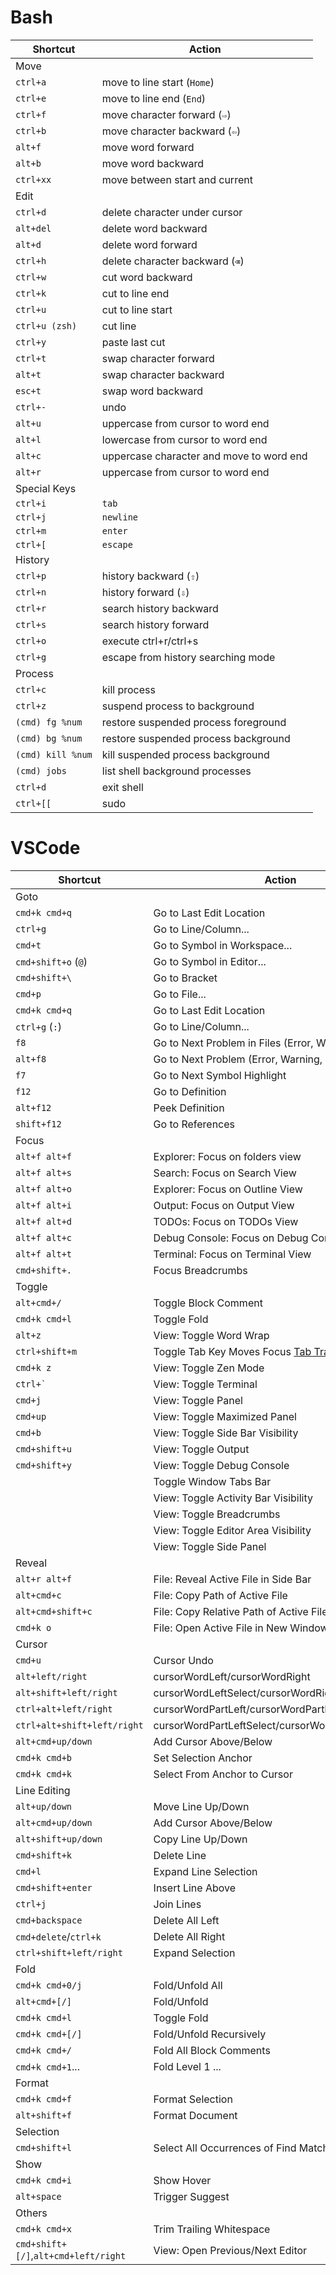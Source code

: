 # Bash

| Shortcut          | Action                                   |
| ----------------- | ---------------------------------------- |
| Move              |                                          |
| `ctrl+a`          | move to line start (`Home`)              |
| `ctrl+e`          | move to line end (`End`)                 |
| `ctrl+f`          | move character forward (`⇨`)             |
| `ctrl+b`          | move character backward (`⇦`)            |
| `alt+f`           | move word forward                        |
| `alt+b`           | move word backward                       |
| `ctrl+xx`         | move between start and current           |
| Edit              |                                          |
| `ctrl+d`          | delete character under cursor            |
| `alt+del`         | delete word backward                     |
| `alt+d`           | delete word forward                      |
| `ctrl+h`          | delete character backward (`⌫`)          |
| `ctrl+w`          | cut word backward                        |
| `ctrl+k`          | cut to line end                          |
| `ctrl+u`          | cut to line start                        |
| `ctrl+u (zsh)`    | cut line                                 |
| `ctrl+y`          | paste last cut                           |
| `ctrl+t`          | swap character forward                   |
| `alt+t`           | swap character backward                  |
| `esc+t`           | swap word backward                       |
| `ctrl+-`          | undo                                     |
| `alt+u`           | uppercase from cursor to word end        |
| `alt+l`           | lowercase from cursor to word end        |
| `alt+c`           | uppercase character and move to word end |
| `alt+r`           | uppercase from cursor to word end        |
| Special Keys      |                                          |
| `ctrl+i`          | `tab`                                    |
| `ctrl+j`          | `newline`                                |
| `ctrl+m`          | `enter`                                  |
| `ctrl+[`          | `escape`                                 |
| History           |                                          |
| `ctrl+p`          | history backward (`⇧`)                   |
| `ctrl+n`          | history forward (`⇩`)                    |
| `ctrl+r`          | search history backward                  |
| `ctrl+s`          | search history forward                   |
| `ctrl+o`          | execute ctrl+r/ctrl+s                    |
| `ctrl+g`          | escape from history searching mode       |
| Process           |                                          |
| `ctrl+c`          | kill process                             |
| `ctrl+z`          | suspend process to background            |
| `(cmd) fg %num`   | restore suspended process foreground     |
| `(cmd) bg %num`   | restore suspended process background     |
| `(cmd) kill %num` | kill suspended process background        |
| `(cmd) jobs`      | list shell background processes          |
| `ctrl+d`          | exit shell                               |
| `ctrl+[[`         | sudo                                     |

# VSCode

| Shortcut                             | Action                                                  |
| ------------------------------------ | ------------------------------------------------------- |
| Goto                                 |                                                         |
| `cmd+k cmd+q`                        | Go to Last Edit Location                                |
| `ctrl+g`                             | Go to Line/Column...                                    |
| `cmd+t`                              | Go to Symbol in Workspace...                            |
| `cmd+shift+o` (`@`)                  | Go to Symbol in Editor...                               |
| `cmd+shift+\`                        | Go to Bracket                                           |
| `cmd+p`                              | Go to File...                                           |
| `cmd+k cmd+q`                        | Go to Last Edit Location                                |
| `ctrl+g` (`:`)                       | Go to Line/Column...                                    |
| `f8`                                 | Go to Next Problem in Files (Error, Warning, Info)      |
| `alt+f8`                             | Go to Next Problem (Error, Warning, Info)               |
| `f7`                                 | Go to Next Symbol Highlight                             |
| `f12`                                | Go to Definition                                        |
| `alt+f12`                            | Peek Definition                                         |
| `shift+f12`                          | Go to References                                        |
| Focus                                |                                                         |
| `alt+f alt+f`                        | Explorer: Focus on folders view                         |
| `alt+f alt+s`                        | Search: Focus on Search View                            |
| `alt+f alt+o`                        | Explorer: Focus on Outline View                         |
| `alt+f alt+i`                        | Output: Focus on Output View                            |
| `alt+f alt+d`                        | TODOs: Focus on TODOs View                              |
| `alt+f alt+c`                        | Debug Console: Focus on Debug Console View              |
| `alt+f alt+t`                        | Terminal: Focus on Terminal View                        |
| `cmd+shift+.`                        | Focus Breadcrumbs                                       |
| Toggle                               |                                                         |
| `alt+cmd+/`                          | Toggle Block Comment                                    |
| `cmd+k cmd+l`                        | Toggle Fold                                             |
| `alt+z`                              | View: Toggle Word Wrap                                  |
| `ctrl+shift+m`                       | Toggle Tab Key Moves Focus [Tab Trapping][tab-trapping] |
| `cmd+k z`                            | View: Toggle Zen Mode                                   |
| ``ctrl+` ``                          | View: Toggle Terminal                                   |
| `cmd+j`                              | View: Toggle Panel                                      |
| `cmd+up`                             | View: Toggle Maximized Panel                            |
| `cmd+b`                              | View: Toggle Side Bar Visibility                        |
| `cmd+shift+u`                        | View: Toggle Output                                     |
| `cmd+shift+y`                        | View: Toggle Debug Console                              |
|                                      | Toggle Window Tabs Bar                                  |
|                                      | View: Toggle Activity Bar Visibility                    |
|                                      | View: Toggle Breadcrumbs                                |
|                                      | View: Toggle Editor Area Visibility                     |
|                                      | View: Toggle Side Panel                                 |
| Reveal                               |                                                         |
| `alt+r alt+f`                        | File: Reveal Active File in Side Bar                    |
| `alt+cmd+c`                          | File: Copy Path of Active File                          |
| `alt+cmd+shift+c`                    | File: Copy Relative Path of Active File                 |
| `cmd+k o`                            | File: Open Active File in New Window                    |
| Cursor                               |                                                         |
| `cmd+u`                              | Cursor Undo                                             |
| `alt+left/right`                     | cursorWordLeft/cursorWordRight                          |
| `alt+shift+left/right`               | cursorWordLeftSelect/cursorWordRightSelect              |
| `ctrl+alt+left/right`                | cursorWordPartLeft/cursorWordPartRight                  |
| `ctrl+alt+shift+left/right`          | cursorWordPartLeftSelect/cursorWordPartRightSelect      |
| `alt+cmd+up/down`                    | Add Cursor Above/Below                                  |
| `cmd+k cmd+b`                        | Set Selection Anchor                                    |
| `cmd+k cmd+k`                        | Select From Anchor to Cursor                            |
| Line Editing                         |                                                         |
| `alt+up/down`                        | Move Line Up/Down                                       |
| `alt+cmd+up/down`                    | Add Cursor Above/Below                                  |
| `alt+shift+up/down`                  | Copy Line Up/Down                                       |
| `cmd+shift+k`                        | Delete Line                                             |
| `cmd+l`                              | Expand Line Selection                                   |
| `cmd+shift+enter`                    | Insert Line Above                                       |
| `ctrl+j`                             | Join Lines                                              |
| `cmd+backspace`                      | Delete All Left                                         |
| `cmd+delete`/`ctrl+k`                | Delete All Right                                        |
| `ctrl+shift+left/right`              | Expand Selection                                        |
| Fold                                 |                                                         |
| `cmd+k cmd+0/j`                      | Fold/Unfold All                                         |
| `alt+cmd+[/]`                        | Fold/Unfold                                             |
| `cmd+k cmd+l`                        | Toggle Fold                                             |
| `cmd+k cmd+[/]`                      | Fold/Unfold Recursively                                 |
| `cmd+k cmd+/`                        | Fold All Block Comments                                 |
| `cmd+k cmd+1`...                     | Fold Level 1 ...                                        |
| Format                               |                                                         |
| `cmd+k cmd+f`                        | Format Selection                                        |
| `alt+shift+f`                        | Format Document                                         |
| Selection                            |                                                         |
| `cmd+shift+l`                        | Select All Occurrences of Find Match                    |
| Show                                 |                                                         |
| `cmd+k cmd+i`                        | Show Hover                                              |
| `alt+space`                          | Trigger Suggest                                         |
| Others                               |                                                         |
| `cmd+k cmd+x`                        | Trim Trailing Whitespace                                |
| `cmd+shift+[/]`,`alt+cmd+left/right` | View: Open Previous/Next Editor                         |

[tab-trapping]:https://code.visualstudio.com/docs/editor/accessibility#_tab-trapping
